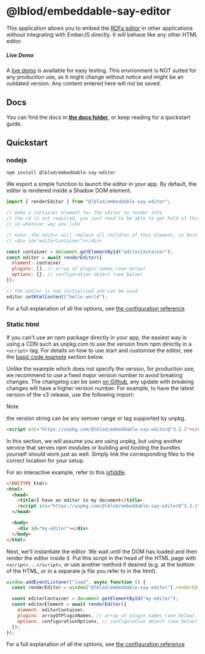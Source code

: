 # @lblod/embeddable-say-editor

This application allows you to embed the [RDFa editor](https://github.com/lblod/ember-rdfa-editor) in other applications without integrating with EmberJS directly. It will behave like any other HTML editor.

##### Live Demo

A [live demo](https://embeddable.dev.gelinkt-notuleren.lblod.info) is available for easy testing.
This environment is NOT suited for any production use, as it might change without notice and might be an outdated version.
Any content entered here will not be saved.

## Docs

You can find the docs in **[the docs folder](docs/index.md)**, or keep reading
for a quickstart guide.

## Quickstart

### nodejs

`npm install @lblod/embeddable-say-editor`

We export a simple function to launch the editor in your app. 
By default, the editor is rendered inside a Shadow DOM element.

```javascript
import { renderEditor } from "@lblod/embeddable-say-editor";

// make a container element for the editor to render into
// the id is not required, you just need to be able to get hold of this element
// in whatever way you like

// note: the editor will replace all children of this element, so best to keep it empty.
// <div id="editorContainer"></div>

const container = document.getElementById("editorContainer");
const editor = await renderEditor({
  element: container,
  plugins: [], // array of plugin names (see below)
  options: {}, // configuration object (see below)
});

// the editor is now initialized and can be used
editor.setHtmlContent("hello world");
```

For a full explanation of all the options, see
[the configuration reference](docs/configuration.md)

### Static html

If you can't use an npm package directly in your app, the easiest way is using a CDN such as unpkg.com to use the version from npm directly in a `<script>` tag. For details on how to use start and customise the editor, see the [basic code example](#basic-example-the-editor-in-an-html-file) section below.

Unlike the example which does not specify the version, for production use, we recommend to use a fixed major version number to avoid breaking changes. The changelog can be seen [on Github](https://github.com/lblod/frontend-embeddable-notule-editor/releases), any update with breaking changes will have a higher version number. For example, to have the latest version of the v3 release, use the following import:

> [!NOTE]
> the version string can be any semver range or tag supported by unpkg.

```html
<script src="https://unpkg.com/@lblod/embeddable-say-editor@^3.2.1"></script>
```

In this section, we will assume you are using unpkg, but using another service that serves npm modules or building and hosting the bundles yourself should work just as well. Simply link the corresponding files to the correct location for your setup.

For an interactive example, refer to this [jsfiddle](https://jsfiddle.net/abeforfiddle/7zugt5nv/).

```html
<!DOCTYPE html>
<html>
  <head>
    <title>I have an editor in my document</title>
    <script src="https://unpkg.com/@lblod/embeddable-say-editor@^3.2.1"></script>
  </head>

  <body>
    <div id="my-editor"></div>
  </body>
</html>
```

Next, we'll instantiate the editor. We wait until the DOM has loaded and then render the editor inside it. Put this script in the head of the HTML page with `<script>...</script>`, or use another method if desired (e.g. at the bottom of the HTML, or in a separate js file you refer to in the html).

```javascript
window.addEventListener("load", async function () {
  const renderEditor = window["@lblod/embeddable-say-editor"].renderEditor;

  const editorContainer = document.getElementById("my-editor");
  const editorElement = await renderEditor({
    element: editorContainer,
    plugins: arrayOfPluginNames, // array of plugin names (see below)
    options: configurationOptions, // configuration object (see below)
  });
});
```

For a full explanation of all the options, see
[the configuration reference](docs/configuration.md)
